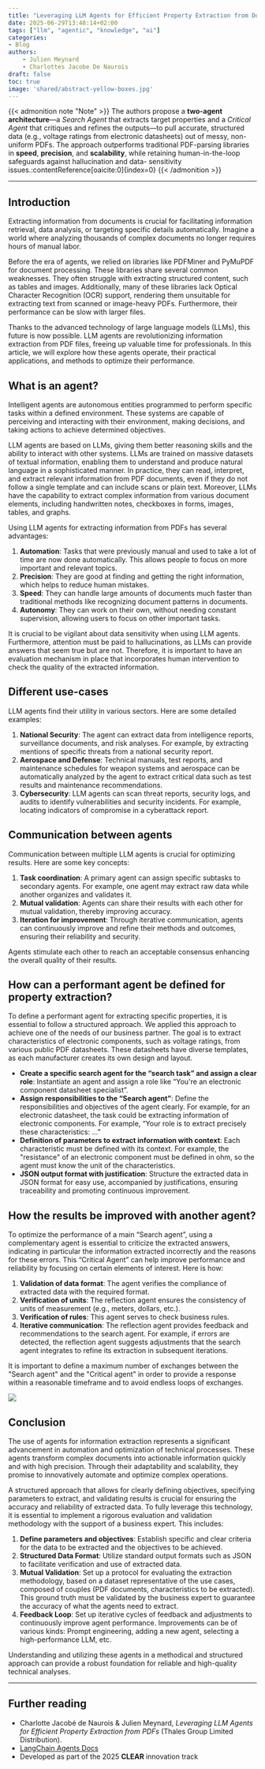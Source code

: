 ```yaml
---
title: "Leveraging LLM Agents for Efficient Property Extraction from Documents"
date: 2025-06-29T13:48:14+02:00
tags: ["llm", "agentic", "knowledge", "ai"]
categories: 
- Blog
authors: 
    - Julien Meynard
    - Charlottes Jacobe De Naurois 
draft: false
toc: true
image: 'shared/abstract-yellow-boxes.jpg'
---
```


{{< admonition note "Note" >}}
The authors propose a **two-agent architecture**—a *Search Agent* that extracts
target properties and a *Critical Agent* that critiques and refines the
outputs—to pull accurate, structured data (e.g., voltage ratings from electronic
datasheets) out of messy, non-uniform PDFs. The approach outperforms
traditional PDF-parsing libraries in **speed**, **precision**, and **scalability**,
while retaining human-in-the-loop safeguards against hallucination and data-
sensitivity issues.:contentReference[oaicite:0]{index=0}
{{< /admonition >}}

---


## Introduction

Extracting information from documents is crucial for facilitating information retrieval, data analysis, or targeting specific details automatically. Imagine a world where analyzing thousands of complex documents no longer requires hours of manual labor.

Before the era of agents, we relied on libraries like PDFMiner and PyMuPDF for document processing. These libraries share several common weaknesses. They often struggle with extracting structured content, such as tables and images. Additionally, many of these libraries lack Optical Character Recognition (OCR) support, rendering them unsuitable for extracting text from scanned or image-heavy PDFs. Furthermore, their performance can be slow with larger files.

Thanks to the advanced technology of large language models (LLMs), this future is now possible. LLM agents are revolutionizing information extraction from PDF files, freeing up valuable time for professionals. In this article, we will explore how these agents operate, their practical applications, and methods to optimize their performance.

## What is an agent?

Intelligent agents are autonomous entities programmed to perform specific tasks within a defined environment. These systems are capable of perceiving and interacting with their environment, making decisions, and taking actions to achieve determined objectives.

LLM agents are based on LLMs, giving them better reasoning skills and the ability to interact with other systems. LLMs are trained on massive datasets of textual information, enabling them to understand and produce natural language in a sophisticated manner. In practice, they can read, interpret, and extract relevant information from PDF documents, even if they do not follow a single template and can include scans or plain text. Moreover, LLMs have the capability to extract complex information from various document elements, including handwritten notes, checkboxes in forms, images, tables, and graphs.

Using LLM agents for extracting information from PDFs has several advantages:

1. **Automation**: Tasks that were previously manual and used to take a lot of time are now done automatically. This allows people to focus on more important and relevant topics.  
2. **Precision**: They are good at finding and getting the right information, which helps to reduce human mistakes.  
3. **Speed**: They can handle large amounts of documents much faster than traditional methods like recognizing document patterns in documents.  
4. **Autonomy**: They can work on their own, without needing constant supervision, allowing users to focus on other important tasks.

It is crucial to be vigilant about data sensitivity when using LLM agents. Furthermore, attention must be paid to hallucinations, as LLMs can provide answers that seem true but are not. Therefore, it is important to have an evaluation mechanism in place that incorporates human intervention to check the quality of the extracted information.

## Different use-cases

LLM agents find their utility in various sectors. Here are some detailed examples:

1. **National Security**: The agent can extract data from intelligence reports, surveillance documents, and risk analyses. For example, by extracting mentions of specific threats from a national security report.  
2. **Aerospace and Defense**: Technical manuals, test reports, and maintenance schedules for weapon systems and aerospace can be automatically analyzed by the agent to extract critical data such as test results and maintenance recommendations.  
3. **Cybersecurity**: LLM agents can scan threat reports, security logs, and audits to identify vulnerabilities and security incidents. For example, locating indicators of compromise in a cyberattack report.

## Communication between agents

Communication between multiple LLM agents is crucial for optimizing results. Here are some key concepts:

1. **Task coordination**: A primary agent can assign specific subtasks to secondary agents. For example, one agent may extract raw data while another organizes and validates it.  
2. **Mutual validation**: Agents can share their results with each other for mutual validation, thereby improving accuracy.  
3. **Iteration for improvement**: Through iterative communication, agents can continuously improve and refine their methods and outcomes, ensuring their reliability and security.

Agents stimulate each other to reach an acceptable consensus enhancing the overall quality of their results.

## How can a performant agent be defined for property extraction?

To define a performant agent for extracting specific properties, it is essential to follow a structured approach. We applied this approach to achieve one of the needs of our business partner. The goal is to extract characteristics of electronic components, such as voltage ratings, from various public PDF datasheets. These datasheets have diverse templates, as each manufacturer creates its own design and layout.

- **Create a specific search agent for the “search task” and assign a clear role**: Instantiate an agent and assign a role like “You're an electronic component datasheet specialist”.  
- **Assign responsibilities to the “Search agent”**: Define the responsibilities and objectives of the agent clearly. For example, for an electronic datasheet, the task could be extracting information of electronic components. For example, “Your role is to extract precisely these characteristics: …”  
- **Definition of parameters to extract information with context**: Each characteristic must be defined with its context. For example, the "resistance" of an electronic component must be defined in ohm, so the agent must know the unit of the characteristics.  
- **JSON output format with justification**: Structure the extracted data in JSON format for easy use, accompanied by justifications, ensuring traceability and promoting continuous improvement.

## How the results be improved with another agent?

To optimize the performance of a main “Search agent”, using a complementary agent is essential to criticize the extracted answers, indicating in particular the information extracted incorrectly and the reasons for these errors. This “Critical Agent” can help improve performance and reliability by focusing on certain elements of interest. Here is how:

1. **Validation of data format**: The agent verifies the compliance of extracted data with the required format.  
2. **Verification of units**: The reflection agent ensures the consistency of units of measurement (e.g., meters, dollars, etc.).  
3. **Verification of rules**: This agent serves to check business rules.  
4. **Iterative communication**: The reflection agent provides feedback and recommendations to the search agent. For example, if errors are detected, the reflection agent suggests adjustments that the search agent integrates to refine its extraction in subsequent iterations.

It is important to define a maximum number of exchanges between the "Search agent" and the "Critical agent" in order to provide a response within a reasonable timeframe and to avoid endless loops of exchanges.

![](clear.png)

## Conclusion

The use of agents for information extraction represents a significant advancement in automation and optimization of technical processes. These agents transform complex documents into actionable information quickly and with high precision. Through their adaptability and scalability, they promise to innovatively automate and optimize complex operations.

A structured approach that allows for clearly defining objectives, specifying parameters to extract, and validating results is crucial for ensuring the accuracy and reliability of extracted data. To fully leverage this technology, it is essential to implement a rigorous evaluation and validation methodology with the support of a business expert. This includes:

1. **Define parameters and objectives**: Establish specific and clear criteria for the data to be extracted and the objectives to be achieved.  
2. **Structured Data Format**: Utilize standard output formats such as JSON to facilitate verification and use of extracted data.  
3. **Mutual Validation**: Set up a protocol for evaluating the extraction methodology, based on a dataset representative of the use cases, composed of couples (PDF documents, characteristics to be extracted). This ground truth must be validated by the business expert to guarantee the accuracy of what the agents need to extract.  
4. **Feedback Loop**: Set up iterative cycles of feedback and adjustments to continuously improve agent performance. Improvements can be of various kinds: Prompt engineering, adding a new agent, selecting a high-performance LLM, etc.

Understanding and utilizing these agents in a methodical and structured approach can provide a robust foundation for reliable and high-quality technical analyses.

---

## Further reading

* Charlotte Jacobé de Naurois & Julien Meynard, *Leveraging LLM Agents for
  Efficient Property Extraction from PDFs* (Thales Group Limited
  Distribution).  
* [LangChain Agents Docs](https://python.langchain.com/docs/modules/agents/)  
* Developed as part of the 2025 **CLEAR** innovation track








 


